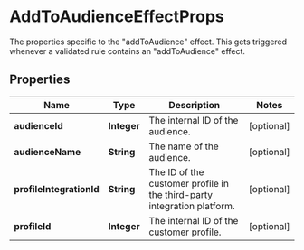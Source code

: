 

# AddToAudienceEffectProps

The properties specific to the \"addToAudience\" effect. This gets triggered whenever a validated rule contains an \"addToAudience\" effect.
## Properties

Name | Type | Description | Notes
------------ | ------------- | ------------- | -------------
**audienceId** | **Integer** | The internal ID of the audience. |  [optional]
**audienceName** | **String** | The name of the audience. |  [optional]
**profileIntegrationId** | **String** | The ID of the customer profile in the third-party integration platform. |  [optional]
**profileId** | **Integer** | The internal ID of the customer profile. |  [optional]



